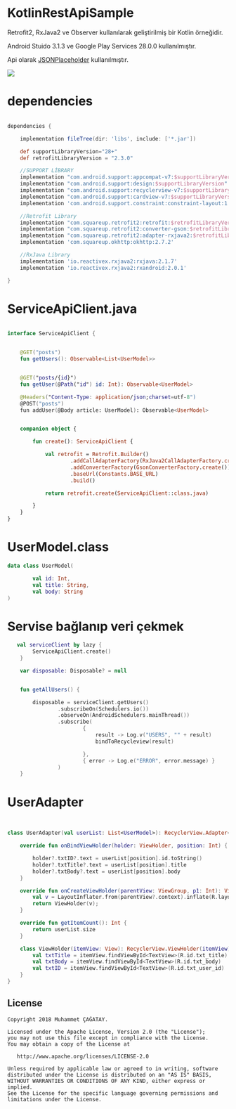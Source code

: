 # KotlinRestApiSample

Retrofit2, RxJava2 ve Observer kullanılarak geliştirilmiş bir Kotlin örneğidir.

Android Stuido 3.1.3 ve Google Play Services 28.0.0 kullanılmıştır.

Api olarak  [JSONPlaceholder](https://jsonplaceholder.typicode.com/) kullanılmıştır.


<img src="https://github.com/cagataymuhammet/KotlinRestApiSample/blob/master/sh.png"/>


# dependencies

```gradle

dependencies {

    implementation fileTree(dir: 'libs', include: ['*.jar'])

    def supportLibraryVersion="28+"
    def retrofitLibraryVersion = "2.3.0"

    //SUPPORT LİBRARY
    implementation "com.android.support:appcompat-v7:$supportLibraryVersion"
    implementation "com.android.support:design:$supportLibraryVersion"
    implementation "com.android.support:recyclerview-v7:$supportLibraryVersion"
    implementation "com.android.support:cardview-v7:$supportLibraryVersion"
    implementation 'com.android.support.constraint:constraint-layout:1.1.2'

    //Retrofit Library
    implementation "com.squareup.retrofit2:retrofit:$retrofitLibraryVersion"
    implementation "com.squareup.retrofit2:converter-gson:$retrofitLibraryVersion"
    implementation "com.squareup.retrofit2:adapter-rxjava2:$retrofitLibraryVersion"
    implementation 'com.squareup.okhttp:okhttp:2.7.2'

    //RxJava Library
    implementation 'io.reactivex.rxjava2:rxjava:2.1.7'
    implementation 'io.reactivex.rxjava2:rxandroid:2.0.1'

}

```

# ServiceApiClient.java
```kotlin

interface ServiceApiClient {


    @GET("posts")
    fun getUsers(): Observable<List<UserModel>>


    @GET("posts/{id}")
    fun getUser(@Path("id") id: Int): Observable<UserModel>

    @Headers("Content-Type: application/json;charset=utf-8")
    @POST("posts")
    fun addUser(@Body article: UserModel): Observable<UserModel>


    companion object {

        fun create(): ServiceApiClient {

            val retrofit = Retrofit.Builder()
                    .addCallAdapterFactory(RxJava2CallAdapterFactory.create())
                    .addConverterFactory(GsonConverterFactory.create())
                    .baseUrl(Constants.BASE_URL)
                    .build()

            return retrofit.create(ServiceApiClient::class.java)

        }
    }
}

```


# UserModel.class

```kotlin
data class UserModel(

        val id: Int,
        val title: String,
        val body: String
)
```


# Servise bağlanıp veri çekmek
```kotlin
   val serviceClient by lazy {
        ServiceApiClient.create()
    }

    var disposable: Disposable? = null


    fun getAllUsers() {

        disposable = serviceClient.getUsers()
                .subscribeOn(Schedulers.io())
                .observeOn(AndroidSchedulers.mainThread())
                .subscribe(
                        {
                            result -> Log.v("USERS", "" + result)
                            bindToRecycleview(result)

                        },
                        { error -> Log.e("ERROR", error.message) }
                )
    }

```




# UserAdapter
```kotlin


class UserAdapter(val userList: List<UserModel>): RecyclerView.Adapter<UserAdapter.ViewHolder>() {

    override fun onBindViewHolder(holder: ViewHolder, position: Int) {

        holder?.txtID?.text = userList[position].id.toString()
        holder?.txtTitle?.text = userList[position].title
        holder?.txtBody?.text = userList[position].body
    }

    override fun onCreateViewHolder(parentView: ViewGroup, p1: Int): ViewHolder {
        val v = LayoutInflater.from(parentView?.context).inflate(R.layout.carview_user, parentView, false)
        return ViewHolder(v);
    }

    override fun getItemCount(): Int {
        return userList.size
    }

    class ViewHolder(itemView: View): RecyclerView.ViewHolder(itemView){
        val txtTitle = itemView.findViewById<TextView>(R.id.txt_title)
        val txtBody = itemView.findViewById<TextView>(R.id.txt_body)
        val txtID = itemView.findViewById<TextView>(R.id.txt_user_id)
    }
}

```


License
--------


    Copyright 2018 Muhammet ÇAĞATAY.

    Licensed under the Apache License, Version 2.0 (the "License");
    you may not use this file except in compliance with the License.
    You may obtain a copy of the License at

       http://www.apache.org/licenses/LICENSE-2.0

    Unless required by applicable law or agreed to in writing, software
    distributed under the License is distributed on an "AS IS" BASIS,
    WITHOUT WARRANTIES OR CONDITIONS OF ANY KIND, either express or implied.
    See the License for the specific language governing permissions and
    limitations under the License.

